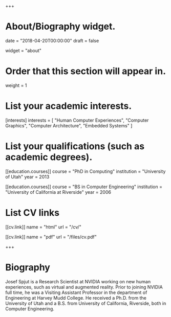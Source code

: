 +++
# About/Biography widget.

date = "2018-04-20T00:00:00"
draft = false

widget = "about"

# Order that this section will appear in.
weight = 1

# List your academic interests.
[interests]
  interests = [
    "Human Computer Experiences",
    "Computer Graphics",
    "Computer Architecture",
    "Embedded Systems"
  ]

# List your qualifications (such as academic degrees).
[[education.courses]]
  course = "PhD in Computing"
  institution = "University of Utah"
  year = 2013

[[education.courses]]
  course = "BS in Computer Engineering"
  institution = "University of California at Riverside"
  year = 2006

# List CV links
[[cv.link]]
  name = "html"
  url = "/cv/"

[[cv.link]]
  name = "pdf"
  url = "/files/cv.pdf"
 
+++

# Biography

Josef Spjut is a Research Scientist at NVIDIA working on new human experiences, such as virtual and augmented reality. Prior to joining NVIDIA full time, he was a Visiting Assistant Professor in the department of Engineering at Harvey Mudd College. He received a Ph.D. from the University of Utah and a B.S. from University of California, Riverside, both in Computer Engineering.
